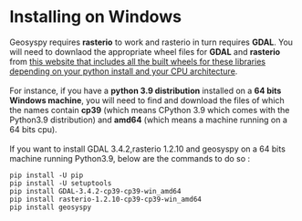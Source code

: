 # Installing on Windows

Geosyspy requires **rasterio** to work and rasterio in turn requires **GDAL**. You will need to downlaod the appropriate wheel files for **GDAL** and **rasterio** from [this website that includes all the built wheels for these libraries depending on your python install and your CPU architecture](https://www.lfd.uci.edu/~gohlke/pythonlibs/#gdal).   
<br/>
For instance, if you have a **python 3.9 distribution** installed on a **64 bits Windows machine**, you will need to find and download the files of which the names contain **cp39** (which means CPython 3.9 which comes with the Python3.9 distribution) and **amd64** (which means a machine running on a 64 bits cpu).  
<br/>
If you want to install GDAL 3.4.2,rasterio 1.2.10 and geosyspy on a 64 bits machine running Python3.9, below are the commands to do so :

    pip install -U pip 
    pip install -U setuptools
    pip install GDAL-3.4.2-cp39-cp39-win_amd64
    pip install rasterio-1.2.10-cp39-cp39-win_amd64
    pip install geosyspy
